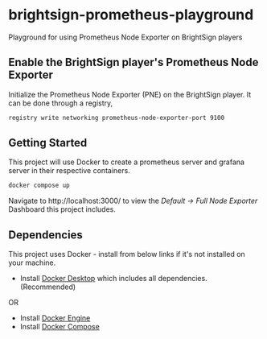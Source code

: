# brightsign-prometheus-playground
Playground for using Prometheus Node Exporter on BrightSign players

## Enable the BrightSign player's Prometheus Node Exporter 

Initialize the Prometheus Node Exporter (PNE) on the BrightSign player. It can be done through a registry,
```bash
registry write networking prometheus-node-exporter-port 9100
```

## Getting Started 

This project will use Docker to create a prometheus server and grafana server in their respective containers.

```bash
docker compose up
```

Navigate to http://localhost:3000/ to view the _Default -> Full Node Exporter_ Dashboard this project includes. 

## Dependencies

This project uses Docker - install from below links if it's not installed on your machine. 

* Install [Docker Desktop](https://docs.docker.com/desktop/) which includes all dependencies. (Recommended)

OR

* Install [Docker Engine](https://docs.docker.com/engine/install)
* Install [Docker Compose](https://docs.docker.com/compose/install/)

